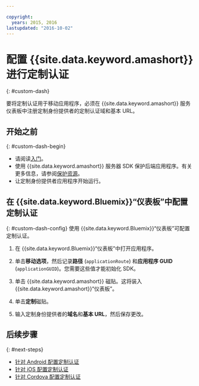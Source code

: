 ```yaml
---

copyright:
  years: 2015, 2016
lastupdated: "2016-10-02" 
---
```


# 配置 {{site.data.keyword.amashort}} 进行定制认证
{: #custom-dash}


要将定制认证用于移动应用程序，必须在 {{site.data.keyword.amashort}} 服务仪表板中注册定制身份提供者的定制认证域和基本 URL。

## 开始之前
{: #custom-dash-begin}
* 请阅读[入门](index.html)。
* 使用 {{site.data.keyword.amashort}} 服务器 SDK 保护后端应用程序。有关更多信息，请参阅[保护资源](protecting-resources.html)。
* 让定制身份提供者应用程序开始运行。

## 在 {{site.data.keyword.Bluemix}}“仪表板”中配置定制认证
{: #custom-dash-config}
使用 {{site.data.keyword.Bluemix}}“仪表板”可配置定制认证。

1. 在 {{site.data.keyword.Bluemix}}“仪表板”中打开应用程序。

1. 单击**移动选项**，然后记录**路径** (`applicationRoute`) 和**应用程序 GUID** (`applicationGUID`)。您需要这些值才能初始化 SDK。

1. 单击 {{site.data.keyword.amashort}} 磁贴。这将装入 {{site.data.keyword.amashort}}“仪表板”。

1. 单击**定制**磁贴。

1. 输入定制身份提供者的**域名**和**基本 URL**，然后保存更改。

## 后续步骤
{: #next-steps}
* [针对 Android 配置定制认证](custom-auth-android.html)
* [针对 iOS 配置定制认证](custom-auth-ios.html)
* [针对 Cordova 配置定制认证](custom-auth-cordova.html)

